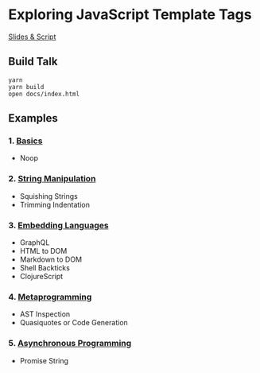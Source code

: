 # Exploring JavaScript Template Tags

[Slides & Script](https://hachibu.github.io/exploring-javascript-template-tags/)

## Build Talk

    yarn
    yarn build
    open docs/index.html

## Examples

### 1. [Basics](/src/examples/1-basics.js)

  - Noop

### 2. [String Manipulation](/src/examples/2-string-manipulation.js)

  - Squishing Strings
  - Trimming Indentation

### 3. [Embedding Languages](/src/examples/3-embedding-languages.js)

  - GraphQL
  - HTML to DOM
  - Markdown to DOM
  - Shell Backticks
  - ClojureScript

### 4. [Metaprogramming](/src/examples/4-metaprogramming.js)

  - AST Inspection
  - Quasiquotes or Code Generation

### 5. [Asynchronous Programming](/src/examples/5-async.js)

  - Promise String
